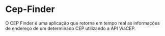 # Cep-Finder
O CEP Finder é uma aplicação que retorna em tempo real as informações de endereço de um determinado CEP utilizando a API ViaCEP.
